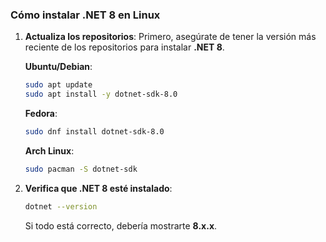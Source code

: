 ### **Cómo instalar .NET 8 en Linux**

1. **Actualiza los repositorios**:
   Primero, asegúrate de tener la versión más reciente de los repositorios para instalar **.NET 8**.

   **Ubuntu/Debian**:
   ```bash
   sudo apt update
   sudo apt install -y dotnet-sdk-8.0
   ```

   **Fedora**:
   ```bash
   sudo dnf install dotnet-sdk-8.0
   ```

   **Arch Linux**:
   ```bash
   sudo pacman -S dotnet-sdk
   ```

2. **Verifica que .NET 8 esté instalado**:
   ```bash
   dotnet --version
   ```
   Si todo está correcto, debería mostrarte **8.x.x**.

